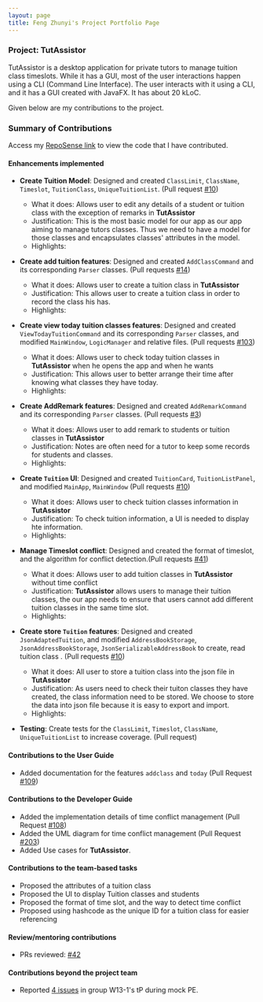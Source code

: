 ```yaml
---
layout: page
title: Feng Zhunyi's Project Portfolio Page
---
```


### Project: TutAssistor

TutAssistor is a desktop application for private tutors to manage tuition class timeslots. While it has a GUI, most of the user interactions happen using a CLI (Command Line Interface). The user interacts with it using a CLI, and it has a GUI created with JavaFX.
It has about 20 kLoC.

Given below are my contributions to the project.

### Summary of Contributions

Access my [RepoSense link](https://nus-cs2103-ay2122s1.github.io/tp-dashboard/?search=leofeng&sort=groupTitle&sortWithin=title&timeframe=commit&mergegroup=&groupSelect=groupByRepos&breakdown=true&checkedFileTypes=docs~functional-code~test-code~other&since=2021-09-17&tabOpen=true&tabType=authorship&zFR=false&tabAuthor=amzhy&tabRepo=AY2122S1-CS2103T-T12-4%2Ftp%5Bmaster%5D&authorshipIsMergeGroup=false&authorshipFileTypes=docs~functional-code~test-code&authorshipIsBinaryFileTypeChecked=false) to view the code that I have contributed.
  
#### Enhancements implemented
* **Create Tuition Model**: Designed and created `ClassLimit`, `ClassName`, `Timeslot`, `TuitionClass`, `UniqueTuitionList`. (Pull request [\#10](https://github.com/AY2122S1-CS2103T-T12-4/tp/pull/10/commits/8cdb3def342ca3d832e6668b2928ec162eff4792))
  * What it does: Allows user to edit any details of a student or tuition class with the exception of remarks in **TutAssistor**
  * Justification: This is the most basic model for our app as our app aiming to manage tutors classes. Thus we need to have a
    model for those classes and encapsulates classes' attributes in the model.
  * Highlights:

* **Create add tuition features**: Designed and created `AddClassCommand` and its corresponding `Parser` classes. (Pull requests [\#14](https://github.com/AY2122S1-CS2103T-T12-4/tp/pull/14/commits/6a86752ef9acf8854b2a18330402d6887498b7a5))
  * What it does: Allows user to create a tuition class in **TutAssistor**
  * Justification:  This allows user to create a tuition class in order to record the class his has.
  * Highlights:

* **Create view today tuition classes features**: Designed and created `ViewTodayTuitionCommand` and its corresponding `Parser` classes, and modified
  `MainWindow`, `LogicManager` and relative files. (Pull requests [\#103](https://github.com/AY2122S1-CS2103T-T12-4/tp/pull/103))
  * What it does: Allows user to check today tuition classes in **TutAssistor** when he opens the app and when he wants
  * Justification:  This allows user to better arrange their time after knowing what classes they have today.
  * Highlights:

* **Create AddRemark features**: Designed and created `AddRemarkCommand` and its corresponding `Parser` classes. (Pull requests [\#3](https://github.com/AY2122S1-CS2103T-T12-4/tp/pull/3))
  * What it does: Allows user to add remark to students or tuition classes in **TutAssistor**
  * Justification: Notes are often need for a tutor to keep some records for students and classes.
  * Highlights:
  
* **Create `Tuition` UI**: Designed and created `TuitionCard`, `TuitionListPanel`, and modified `MainApp`, `MainWindow` (Pull requests [\#10](https://github.com/AY2122S1-CS2103T-T12-4/tp/pull/10/commits/74ba546fabb33fd65299a005b4e321116ab52716))
  * What it does: Allows user to check tuition classes information in **TutAssistor**
  * Justification: To check tuition information, a UI is needed to display hte information.
  * Highlights:

* **Manage Timeslot conflict**: Designed and created the format of timeslot, and the algorithm for conflict detection.(Pull requests [\#41](https://github.com/AY2122S1-CS2103T-T12-4/tp/pull/41))
  * What it does: Allows user to add tuition classes in **TutAssistor** without time conflict
  * Justification:  **TutAssistor** allows users to manage their tuition classes, the our app needs to ensure that users
    cannot add different tuition classes in the same time slot.
  * Highlights:
  
* **Create store `Tuition` features**: Designed and created `JsonAdaptedTuition`, and modified 
  `AddressBookStorage`, `JsonAddressBookStorage`, `JsonSerializableAddressBook` to create, read tuition class . (Pull requests [\#10](https://github.com/AY2122S1-CS2103T-T12-4/tp/pull/10))
  * What it does: All user to store a tuition class into the json file in **TutAssistor**
  * Justification:  As users need to check their tuiton classes they have created, the class information need to be stored. We choose to store
    the data into json file because it is easy to export and import.
  * Highlights:

  
* **Testing**: Create tests for the `ClassLimit`, `Timeslot`, `ClassName`, `UniqueTuitionList` to increase coverage. (Pull request)

  <div style="page-break-after: always;"></div>
#### Contributions to the User Guide
  * Added documentation for the features `addclass` and `today` (Pull Request [\#109](https://github.com/AY2122S1-CS2103T-T12-4/tp/pull/109))
#### Contributions to the Developer Guide
  * Added the implementation details of time conflict management (Pull Request [\#108](https://github.com/AY2122S1-CS2103T-T12-4/tp/pull/108))
  * Added the UML diagram for time conflict management (Pull Request [\#203](https://github.com/AY2122S1-CS2103T-T12-4/tp/pull/203))
  * Added Use cases for **TutAssistor**.


#### Contributions to the team-based tasks
* Proposed the attributes of a tuition class
* Proposed the UI to display Tuition classes and students
* Proposed the format of time slot, and the way to detect time conflict
* Proposed using hashcode as the unique ID for a tuition class for easier referencing

#### Review/mentoring contributions
* PRs reviewed: [\#42](https://github.com/AY2122S1-CS2103T-T12-4/tp/pull/42)

#### Contributions beyond the project team
* Reported [4 issues](https://github.com/Leofeng10/ped/issues) in group W13-1's tP during mock PE.

